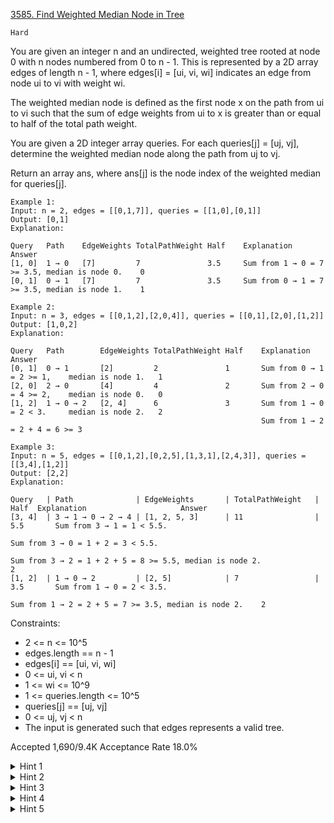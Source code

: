 [3585. Find Weighted Median Node in Tree](https://leetcode.com/problems/find-weighted-median-node-in-tree/)

`Hard`

You are given an integer n and an undirected, weighted tree rooted at node 0 with n nodes numbered from 0 to n - 1. This is represented by a 2D array edges of length n - 1, where edges[i] = [ui, vi, wi] indicates an edge from node ui to vi with weight wi.

The weighted median node is defined as the first node x on the path from ui to vi such that the sum of edge weights from ui to x is greater than or equal to half of the total path weight.

You are given a 2D integer array queries. For each queries[j] = [uj, vj], determine the weighted median node along the path from uj to vj.

Return an array ans, where ans[j] is the node index of the weighted median for queries[j].

```
Example 1:
Input: n = 2, edges = [[0,1,7]], queries = [[1,0],[0,1]]
Output: [0,1]
Explanation:

Query	Path	EdgeWeights	TotalPathWeight	Half	Explanation	                                    Answer
[1, 0]	1 → 0	[7]	        7	            3.5	    Sum from 1 → 0 = 7 >= 3.5, median is node 0.	0
[0, 1]	0 → 1	[7]	        7	            3.5	    Sum from 0 → 1 = 7 >= 3.5, median is node 1.	1

Example 2:
Input: n = 3, edges = [[0,1,2],[2,0,4]], queries = [[0,1],[2,0],[1,2]]
Output: [1,0,2]
Explanation:

Query	Path	    EdgeWeights	TotalPathWeight	Half	Explanation	                Answer
[0, 1]	0 → 1	    [2]	        2	            1	    Sum from 0 → 1 = 2 >= 1,    median is node 1.	1
[2, 0]	2 → 0	    [4]	        4	            2	    Sum from 2 → 0 = 4 >= 2,    median is node 0.	0
[1, 2]	1 → 0 → 2	[2, 4]	    6	            3	    Sum from 1 → 0 = 2 < 3.     median is node 2.	2
                                                        Sum from 1 → 2 = 2 + 4 = 6 >= 3

Example 3:
Input: n = 5, edges = [[0,1,2],[0,2,5],[1,3,1],[2,4,3]], queries = [[3,4],[1,2]]
Output: [2,2]
Explanation:

Query	| Path	            | EdgeWeights	    | TotalPathWeight	| Half	Explanation	                    Answer
[3, 4]	| 3 → 1 → 0 → 2 → 4	| [1, 2, 5, 3]	    | 11	            | 5.5	    Sum from 3 → 1 = 1 < 5.5.
                                                                                Sum from 3 → 0 = 1 + 2 = 3 < 5.5.
                                                                                Sum from 3 → 2 = 1 + 2 + 5 = 8 >= 5.5, median is node 2.	                2
[1, 2]	| 1 → 0 → 2	        | [2, 5]	        | 7	                | 3.5	    Sum from 1 → 0 = 2 < 3.5.
                                                                                Sum from 1 → 2 = 2 + 5 = 7 >= 3.5, median is node 2.    2
```

Constraints:

- 2 <= n <= 10^5
- edges.length == n - 1
- edges[i] == [ui, vi, wi]
- 0 <= ui, vi < n
- 1 <= wi <= 10^9
- 1 <= queries.length <= 10^5
- queries[j] == [uj, vj]
- 0 <= uj, vj < n
- The input is generated such that edges represents a valid tree.

Accepted
1,690/9.4K
Acceptance Rate
18.0%

<details>
<summary>Hint 1</summary>

Use binary lifting and lowest common ancestor.

</details>
<details>
<summary>Hint 2</summary>

Let the query nodes be u and v, with lowest common ancestor l and total path weight tot.

</details>
<details>
<summary>Hint 3</summary>

If the median lies on the path from u up to l: find the first node where 2 * sum >= tot (equivalently, the last where 2 * sum < tot and move one node above).

</details>
<details>
<summary>Hint 4</summary>

Otherwise, it lies on the path from v up to l: use the same 2 * sum >= tot criterion as you climb.

</details>
<details>
<summary>Hint 5</summary>

In both cases, binary lifting with sparse tables lets you jump by powers of two while tracking cumulative weights to locate the weighted median in O(log n)

</details>
